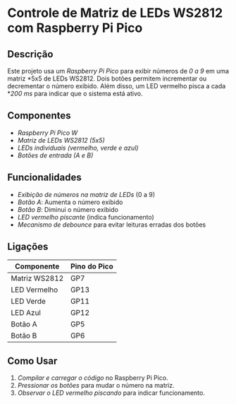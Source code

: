 # Controle de Matriz de LEDs WS2812 com Raspberry Pi Pico  

## Descrição  

Este projeto usa um *Raspberry Pi Pico* para exibir números de *0 a 9* em uma matriz *5x5 de LEDs WS2812. Dois botões permitem incrementar ou decrementar o número exibido. Além disso, um LED vermelho pisca a cada **200 ms* para indicar que o sistema está ativo.  

## Componentes  

- *Raspberry Pi Pico W*  
- *Matriz de LEDs WS2812 (5x5)*  
- *LEDs individuais (vermelho, verde e azul)*  
- *Botões de entrada (A e B)*  

## Funcionalidades  

- *Exibição de números na matriz de LEDs* (0 a 9)  
- *Botão A*: Aumenta o número exibido  
- *Botão B*: Diminui o número exibido  
- *LED vermelho piscante* (indica funcionamento)  
- *Mecanismo de debounce* para evitar leituras erradas dos botões  

## Ligações  

| Componente      | Pino do Pico |
|----------------|-------------|
| Matriz WS2812  | GP7         |
| LED Vermelho   | GP13        |
| LED Verde      | GP11        |
| LED Azul       | GP12        |
| Botão A        | GP5         |
| Botão B        | GP6         |

## Como Usar  

1. *Compilar e carregar o código* no Raspberry Pi Pico.  
2. *Pressionar os botões* para mudar o número na matriz.  
3. *Observar o LED vermelho piscando* para indicar funcionamento.